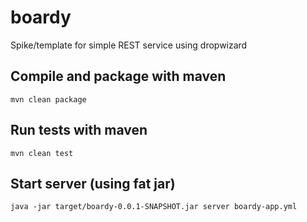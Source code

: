 boardy
======

Spike/template for simple REST service using dropwizard

Compile and package with maven
------------------------------

`mvn clean package`

Run tests with maven
---------
`mvn clean test`

Start server (using fat jar)
-----------------------

`java -jar target/boardy-0.0.1-SNAPSHOT.jar server boardy-app.yml`